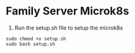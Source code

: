 # Family Server Microk8s

1. Run the setup.sh file to setup the microk8s

```
sudo chmod +x setup.sh
sudo bash setup.sh
```
